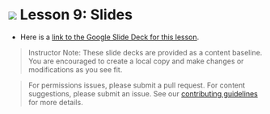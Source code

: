 
# ![](https://ga-dash.s3.amazonaws.com/production/assets/logo-9f88ae6c9c3871690e33280fcf557f33.png) Lesson 9: Slides
- Here is a [link to the Google Slide Deck for this lesson](https://docs.google.com/presentation/d/158jyCOZ-epBpsHSUv_BoSAbLsy37-5_RslipIk6Xf6w/edit?usp=sharing).

> Instructor Note: These slide decks are provided as a content baseline. You are encouraged to create a local copy and make changes or modifications as you see fit.

> For permissions issues, please submit a pull request. For content suggestions, please submit an issue. See our [contributing guidelines](../../../../contributing.md) for more details.
